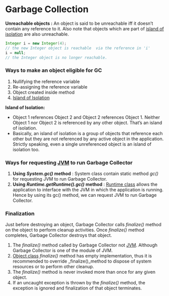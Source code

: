 # Garbage Collection

**Unreachable objects :** An object is said to be unreachable iff it doesn’t contain any reference to it. Also note that objects which are part of [island of isolation](https://www.geeksforgeeks.org/island-of-isolation-in-java/) are also unreachable. 

```java
Integer i = new Integer(4);
// the new Integer object is reachable  via the reference in 'i' 
i = null;
// the Integer object is no longer reachable. 
```

###  **Ways to make an object eligible for GC**

1. Nullifying the reference variable
2. Re-assigning the reference variable
3. Object created inside method
4. [Island of Isolation](https://www.geeksforgeeks.org/island-of-isolation-in-java/)

 **Island of Isolation:**

* Object 1 references Object 2 and Object 2 references Object 1. Neither Object 1 nor Object 2 is referenced by any other object. That’s an island of isolation.
* Basically, an island of isolation is a group of objects that reference each other but they are not referenced by any active object in the application. Strictly speaking, even a single unreferenced object is an island of isolation too.

###  **Ways for requesting** [**JVM**](https://www.geeksforgeeks.org/jvm-works-jvm-architecture/) **to run Garbage Collector**

1. **Using** _**System.gc\(\)**_ **method** : System class contain static method _gc\(\)_ for requesting JVM to run Garbage Collector.
2. **Using** _**Runtime.getRuntime\(\).gc\(\)**_ **method** : [Runtime class](https://www.geeksforgeeks.org/java-lang-runtime-class-in-java/) allows the application to interface with the JVM in which the application is running. Hence by using its gc\(\) method, we can request JVM to run Garbage Collector.

###  **Finalization**

Just before destroying an object, Garbage Collector calls _finalize\(\)_ method on the object to perform cleanup activities. Once _finalize\(\)_ method completes, Garbage Collector destroys that object.

1. The _finalize\(\)_ method called by Garbage Collector not [JVM](https://www.geeksforgeeks.org/jvm-works-jvm-architecture/). Although Garbage Collector is one of the module of JVM.
2. [Object class](https://www.geeksforgeeks.org/object-class-in-java/) _finalize\(\)_ method has empty implementation, thus it is recommended to override _finalize\(\)_method to dispose of system resources or to perform other cleanup.
3. The _finalize\(\)_ method is never invoked more than once for any given object.
4. If an uncaught exception is thrown by the _finalize\(\)_ method, the exception is ignored and finalization of that object terminates.

